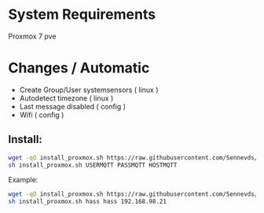 
# System Requirements


Proxmox 7 pve

# Changes / Automatic

- Create Group/User systemsensors ( linux )
- Autodetect timezone ( linux )
- Last message disabled ( config )
- Wifi ( config )

## Install:


```bash
wget -qO install_proxmox.sh https://raw.githubusercontent.com/Sennevds/system_sensors/master/contrib/proxmox/install_proxmox.sh
sh install_proxmox.sh USERMQTT PASSMQTT HOSTMQTT
```

Example:

```bash
wget -qO install_proxmox.sh https://raw.githubusercontent.com/Sennevds/system_sensors/master/contrib/proxmox/install_proxmox.sh
sh install_proxmox.sh hass hass 192.168.98.21
```
